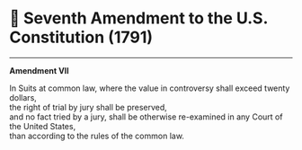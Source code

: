 # 📜 Seventh Amendment to the U.S. Constitution (1791)

---

**Amendment VII**

In Suits at common law, where the value in controversy shall exceed twenty dollars,  
the right of trial by jury shall be preserved,  
and no fact tried by a jury, shall be otherwise re-examined in any Court of the United States,  
than according to the rules of the common law.
